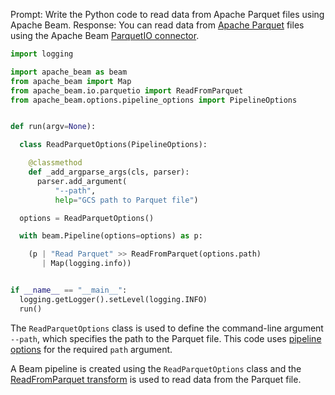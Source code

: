Prompt:
Write the Python code to read data from Apache Parquet files using Apache Beam.
Response:
You can read data from [Apache Parquet](https://parquet.apache.org/) files using the Apache Beam [ParquetIO connector](https://beam.apache.org/releases/pydoc/current/apache_beam.io.parquetio.html).
```python
import logging

import apache_beam as beam
from apache_beam import Map
from apache_beam.io.parquetio import ReadFromParquet
from apache_beam.options.pipeline_options import PipelineOptions


def run(argv=None):

  class ReadParquetOptions(PipelineOptions):

    @classmethod
    def _add_argparse_args(cls, parser):
      parser.add_argument(
          "--path",
          help="GCS path to Parquet file")

  options = ReadParquetOptions()

  with beam.Pipeline(options=options) as p:

    (p | "Read Parquet" >> ReadFromParquet(options.path)
       | Map(logging.info))


if __name__ == "__main__":
  logging.getLogger().setLevel(logging.INFO)
  run()
```
The `ReadParquetOptions` class is used to define the command-line argument `--path`, which specifies the path to the Parquet file. This code uses [pipeline options](https://beam.apache.org/documentation/patterns/pipeline-options/) for the required `path` argument.

A Beam pipeline is created using the `ReadParquetOptions` class and the [ReadFromParquet transform](https://beam.apache.org/releases/pydoc/current/apache_beam.io.parquetio.html#apache_beam.io.parquetio.ReadFromParquet) is used to read data from the Parquet file.
